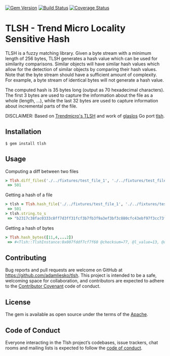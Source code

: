 [![Gem Version](https://badge.fury.io/rb/tlsh.svg)](https://badge.fury.io/rb/tlsh)
[![Build Status](https://travis-ci.org/adamliesko/tlsh.svg?branch=master)](https://travis-ci.org/adamliesko/tlsh)
[![Coverage Status](https://coveralls.io/repos/github/adamliesko/tlsh/badge.svg?branch=master)](https://coveralls.io/github/adamliesko/tlsh?branch=master)

# TLSH - Trend Micro Locality Sensitive Hash
  
TLSH is a fuzzy matching library. Given a byte stream with a minimum length of 256 bytes, TLSH generates a hash value which can be used for similarity comparisons. Similar objects will have similar hash values which allow for the detection of similar objects by comparing their hash values. Note that the byte stream should have a sufficient amount of complexity. For example, a byte stream of identical bytes will not generate a hash value.

The computed hash is 35 bytes long (output as 70 hexadecimal characters). The first 3 bytes are used to capture the information about the file as a whole (length, ...), while the last 32 bytes are used to capture information about incremental parts of the file.

DISCLAIMER: Based on [Trendmicro's TLSH](https://github.com/trendmicro/tlsh) and work of [glaslos](https://github.com/glaslos) Go port [tlsh](https://github.com/glaslos/tlsh).
## Installation

    $ gem install tlsh

## Usage

Computing a diff between two files
```ruby
> Tlsh.diff_files('./../fixtures/test_file_1', './../fixtures/test_file_2')
 => 501
```

Getting a hash of a file
```ruby
> tlsh = Tlsh.hash_file('./../fixtures/test_file_1', './../fixtures/test_file_2')
 => 501
> tlsh.string.to_s
 => "b2317c38fac0333c8ff7d3ff31fcf3b7fb3f9a3ef3bf3c880cfc43ebf97f3cc73fbfc"
```

Getting a hash of bytes
```ruby
> Tlsh.hash_bytes([11,4,...2])
 => #<Tlsh::TlshInstance:0x007fddf7cf7f60 @checksum=77, @l_value=13, @q1_ratio=1, @q2_ratio=2, @q_ratio=18, @code=[113, 234, 243, 233, 185, 240, 180, 207, 123, 159, 195, 238, 7, 74, 14, 114, 59, 50, 55, 62, 226, 73, 19, 139, 133, 104, 235, 187, 195, 173, 42, 122]>
```

## Contributing

Bug reports and pull requests are welcome on GitHub at https://github.com/adamliesko/tlsh. This project is intended to be a safe, welcoming space for collaboration, and contributors are expected to adhere to the [Contributor Covenant](http://contributor-covenant.org) code of conduct.

## License

The gem is available as open source under the terms of the [Apache](https://opensource.org/licenses/Apache-2.0).

## Code of Conduct

Everyone interacting in the Tlsh project’s codebases, issue trackers, chat rooms and mailing lists is expected to follow the [code of conduct](https://github.com/[adamliesko]/tlsh/blob/master/CODE_OF_CONDUCT.md).
